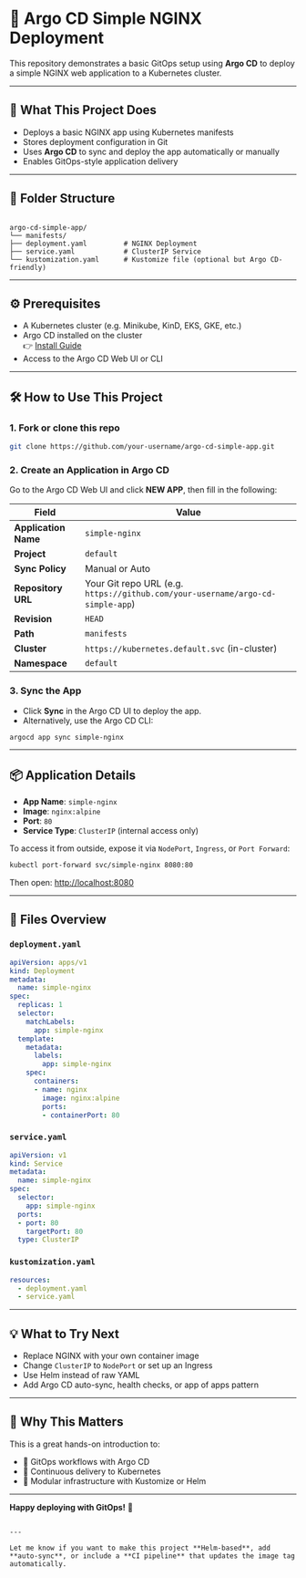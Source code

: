 
# 🚀 Argo CD Simple NGINX Deployment

This repository demonstrates a basic GitOps setup using **Argo CD** to deploy a simple NGINX web application to a Kubernetes cluster.

---

## 🎯 What This Project Does

- Deploys a basic NGINX app using Kubernetes manifests
- Stores deployment configuration in Git
- Uses **Argo CD** to sync and deploy the app automatically or manually
- Enables GitOps-style application delivery

---

## 📁 Folder Structure

```

argo-cd-simple-app/
└── manifests/
├── deployment.yaml         # NGINX Deployment
├── service.yaml            # ClusterIP Service
└── kustomization.yaml      # Kustomize file (optional but Argo CD-friendly)

````

---

## ⚙️ Prerequisites

- A Kubernetes cluster (e.g. Minikube, KinD, EKS, GKE, etc.)
- Argo CD installed on the cluster  
  👉 [Install Guide](https://argo-cd.readthedocs.io/en/stable/getting_started/)
- Access to the Argo CD Web UI or CLI

---

## 🛠 How to Use This Project

### 1. Fork or clone this repo

```bash
git clone https://github.com/your-username/argo-cd-simple-app.git
````

### 2. Create an Application in Argo CD

Go to the Argo CD Web UI and click **NEW APP**, then fill in the following:

| Field                | Value                                                                          |
| -------------------- | ------------------------------------------------------------------------------ |
| **Application Name** | `simple-nginx`                                                                 |
| **Project**          | `default`                                                                      |
| **Sync Policy**      | Manual or Auto                                                                 |
| **Repository URL**   | Your Git repo URL (e.g. `https://github.com/your-username/argo-cd-simple-app`) |
| **Revision**         | `HEAD`                                                                         |
| **Path**             | `manifests`                                                                    |
| **Cluster**          | `https://kubernetes.default.svc` (in-cluster)                                  |
| **Namespace**        | `default`                                                                      |

### 3. Sync the App

* Click **Sync** in the Argo CD UI to deploy the app.
* Alternatively, use the Argo CD CLI:

```bash
argocd app sync simple-nginx
```

---

## 📦 Application Details

* **App Name**: `simple-nginx`
* **Image**: `nginx:alpine`
* **Port**: `80`
* **Service Type**: `ClusterIP` (internal access only)

To access it from outside, expose it via `NodePort`, `Ingress`, or `Port Forward`:

```bash
kubectl port-forward svc/simple-nginx 8080:80
```

Then open: [http://localhost:8080](http://localhost:8080)

---

## 📄 Files Overview

### `deployment.yaml`

```yaml
apiVersion: apps/v1
kind: Deployment
metadata:
  name: simple-nginx
spec:
  replicas: 1
  selector:
    matchLabels:
      app: simple-nginx
  template:
    metadata:
      labels:
        app: simple-nginx
    spec:
      containers:
      - name: nginx
        image: nginx:alpine
        ports:
        - containerPort: 80
```

### `service.yaml`

```yaml
apiVersion: v1
kind: Service
metadata:
  name: simple-nginx
spec:
  selector:
    app: simple-nginx
  ports:
  - port: 80
    targetPort: 80
  type: ClusterIP
```

### `kustomization.yaml`

```yaml
resources:
  - deployment.yaml
  - service.yaml
```

---

## 💡 What to Try Next

* Replace NGINX with your own container image
* Change `ClusterIP` to `NodePort` or set up an Ingress
* Use Helm instead of raw YAML
* Add Argo CD auto-sync, health checks, or app of apps pattern

---

## 🙌 Why This Matters

This is a great hands-on introduction to:

* 🚀 GitOps workflows with Argo CD
* 🔄 Continuous delivery to Kubernetes
* 🧩 Modular infrastructure with Kustomize or Helm

---

**Happy deploying with GitOps!** 🔁

```

---

Let me know if you want to make this project **Helm-based**, add **auto-sync**, or include a **CI pipeline** that updates the image tag automatically.
```
